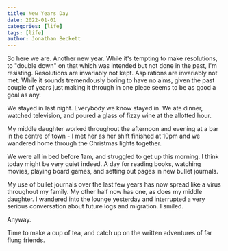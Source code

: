 ```yaml
---
title: New Years Day
date: 2022-01-01
categories: [life]
tags: [life]
author: Jonathan Beckett
---
```


So here we are. Another new year. While it's tempting to make resolutions, to "double down" on that which was intended but not done in the past, I'm resisting. Resolutions are invariably not kept. Aspirations are invariably not met. While it sounds tremendously boring to have no aims, given the past couple of years just making it through in one piece seems to be as good a goal as any.

We stayed in last night. Everybody we know stayed in. We ate dinner, watched television, and poured a glass of fizzy wine at the allotted hour.

My middle daughter worked throughout the afternoon and evening at a bar in the centre of town - I met her as her shift finished at 10pm and we wandered home through the Christmas lights together.

We were all in bed before 1am, and struggled to get up this morning. I think today might be very quiet indeed. A day for reading books, watching movies, playing board games, and setting out pages in new bullet journals.

My use of bullet journals over the last few years has now spread like a virus throughout my family. My other half now has one, as does my middle daughter. I wandered into the lounge yesterday and interrupted a very serious conversation about future logs and migration. I smiled.

Anyway.

Time to make a cup of tea, and catch up on the written adventures of far flung friends.